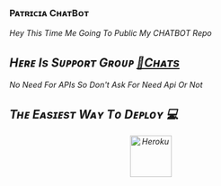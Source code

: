 ### Pᴀᴛʀɪᴄɪᴀ CʜᴀᴛBᴏᴛ

<I> Hey This Time Me Going To Public My CHATBOT Repo <I/>

## Hᴇʀᴇ Is Sᴜᴩᴩᴏʀᴛ Gʀᴏᴜᴩ [👥Cʜᴀᴛs](t.me/patricia_support)

No Need For APIs So Don't Ask For Need Api Or Not

## Tʜᴇ Eᴀsɪᴇsᴛ Wᴀʏ Tᴏ Dᴇᴩʟᴏʏ 💻

<p align="center"><a href="https://heroku.com/deploy?template=https://github.com/TEAM-PATRICIA/PatriciaChatbot"><img align="center" alt="Heroku" width="74px" src="https://www.nicepng.com/png/full/223-2233246_heroku-logo-salesforce-heroku.png"></p>
 
